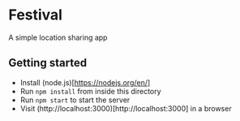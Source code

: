 # Festival
A simple location sharing app

## Getting started

- Install (node.js)[https://nodejs.org/en/]
- Run `npm install` from inside this directory
- Run `npm start` to start the server
- Visit (http://localhost:3000)[http://localhost:3000] in a browser

